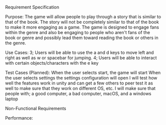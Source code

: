 Requirement Specification

Purpose:
The game will allow people to play through a story that is similar to that of the book. The story will not be completely similar to that of the book to make it more engaging as a game.
The game is designed to engage fans within the genre and also be engaging to people who aren't fans of the book or genre and possibly lead them toward reading the book or others in the genre.

Use Cases:
3; Users will be able to use the a and d keys to move left and right as well as w or spacebar for jumping.
4; Users will be able to interact with certain objects/characters with the e key

Test Cases (Planned):
When the user selects start, the game will start
When the user selects settings the settings configuration will open
I will test how well the features work in unity and can get a few others to peer test it as well to make sure that they work on different OS, etc.
I will make sure that people with; a good computer, a bad computer, macOS, and a windows laptop


Non-Functional Requirements

Performance:
